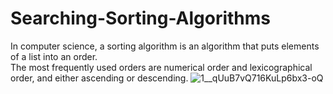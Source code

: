 # Searching-Sorting-Algorithms

In computer science, a sorting algorithm is an algorithm that puts elements of a list into an order. <br>The most frequently used orders are numerical order and lexicographical order, and either ascending or descending.
![1__qUuB7vQ716KuLp6bx3-oQ](https://github.com/bensonjose/Searching-Sorting-Algorithms/assets/90842204/64f7db9e-3a11-4fc7-b3fc-cb8bee3f5196)
